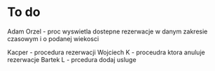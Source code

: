 # To do

Adam Orzel - proc wyswietla dostepne rezerwacje w danym zakresie czasowym i o podanej wiekosci

Kacper - procedura rezerwacji
Wojciech K - proceudra ktora anuluje rezerwacje
Bartek L - prcedura dodaj usluge
